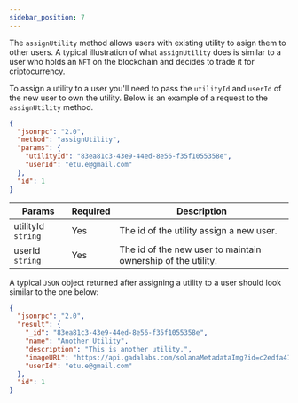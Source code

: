 ```yaml
---
sidebar_position: 7
---
```


The `assignUtility` method allows users with existing utility to asign them to other users. A typical illustration of what `assignUtility` does is similar to a user who holds an `NFT` on the blockchain and decides to trade it for criptocurrency.

To assign a utility to a user you'll need to pass the `utilityId` and `userId` of the new user to own the utility. Below is an example of a request to the `assignUtility` method.


```json
{
  "jsonrpc": "2.0",
  "method": "assignUtility",
  "params": {
    "utilityId": "83ea81c3-43e9-44ed-8e56-f35f1055358e",
    "userId": "etu.e@gmail.com"
  },
  "id": 1
}
```


| Params                       | Required                              | Description
|------------------------------|---------------------------------------|---------------------------------------|
| utilityId `string`           | Yes                                    | The id of the utility assign a new user.
| userId `string`              | Yes                                   | The id of the new user to maintain ownership of the utility.

A typical `JSON` object returned after assigning a utility to a user should look similar to the one below:

```json
{
  "jsonrpc": "2.0",
  "result": {
    "_id": "83ea81c3-43e9-44ed-8e56-f35f1055358e",
    "name": "Another Utility",
    "description": "This is another utility.",
    "imageURL": "https://api.gadalabs.com/solanaMetadataImg?id=c2edfa41-da6d-446e-aef7-4c6e29252188",
    "userId": "etu.e@gmail.com"
  },
  "id": 1
}
```

